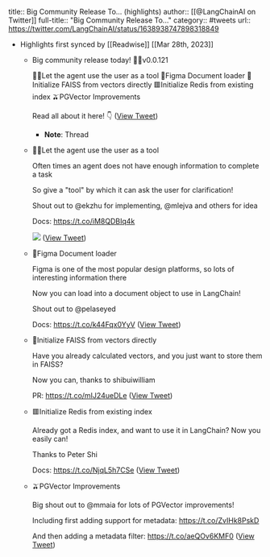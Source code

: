 title:: Big Community Release To... (highlights)
author:: [[@LangChainAI on Twitter]]
full-title:: "Big Community Release To..."
category:: #tweets
url:: https://twitter.com/LangChainAI/status/1638938747898318849

- Highlights first synced by [[Readwise]] [[Mar 28th, 2023]]
	- Big community release today! 🦜🔗v0.0.121
	  
	  👨‍🦰Let the agent use the user as a tool
	  🥷Figma Document loader
	  🌲Initialize FAISS from vectors directly
	  🟥Initialize Redis from existing index
	  🫒PGVector Improvements
	  
	  Read all about it here! 👇 ([View Tweet](https://twitter.com/LangChainAI/status/1638938747898318849))
		- **Note**: Thread
	- 👨‍🦰Let the agent use the user as a tool
	  
	  Often times an agent does not have enough information to complete a task
	  
	  So give a "tool" by which it can ask the user for clarification!
	  
	  Shout out to @ekzhu for implementing, @mlejva and others for idea
	  
	  Docs: https://t.co/iM8QDBIq4k 
	  
	  ![](https://pbs.twimg.com/media/Fr6uGOZaUAAk0VP.jpg) ([View Tweet](https://twitter.com/LangChainAI/status/1638938749320179713))
	- 🥷Figma Document loader
	  
	  Figma is one of the most popular design platforms, so lots of interesting information there
	  
	  Now you can load into a document object to use in LangChain!
	  
	  Shout out to @pelaseyed 
	  
	  Docs:  https://t.co/k44Fqx0YyV ([View Tweet](https://twitter.com/LangChainAI/status/1638938751517986821))
	- 🌲Initialize FAISS from vectors directly
	  
	  Have you already calculated vectors, and you just want to store them in FAISS?
	  
	  Now you can, thanks to shibuiwilliam
	  
	  PR:  https://t.co/mIJ24ueDLe ([View Tweet](https://twitter.com/LangChainAI/status/1638938752994381824))
	- 🟥Initialize Redis from existing index
	  
	  Already got a Redis index, and want to use it in LangChain? Now you easily can!
	  
	  Thanks to Peter Shi
	  
	  Docs: https://t.co/NjqL5h7CSe ([View Tweet](https://twitter.com/LangChainAI/status/1638938754550493187))
	- 🫒PGVector Improvements
	  
	  Big shout out to @mmaia for lots of PGVector improvements!
	  
	  Including first adding support for metadata: https://t.co/ZvIHk8PskD
	  
	  And then adding a metadata filter: https://t.co/aeQOv6KMF0 ([View Tweet](https://twitter.com/LangChainAI/status/1638938756274356224))